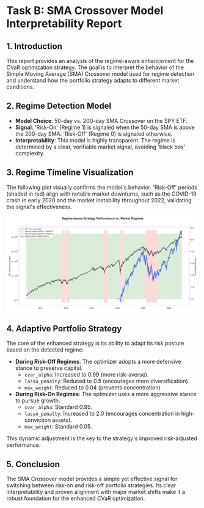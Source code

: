 # Task B: SMA Crossover Model Interpretability Report

## 1. Introduction

This report provides an analysis of the regime-aware enhancement for the CVaR optimization strategy. The goal is to interpret the behavior of the Simple Moving Average (SMA) Crossover model used for regime detection and understand how the portfolio strategy adapts to different market conditions.

## 2. Regime Detection Model

- **Model Choice**: 50-day vs. 200-day SMA Crossover on the SPY ETF.
- **Signal**: 'Risk-On' (Regime 1) is signaled when the 50-day SMA is above the 200-day SMA. 'Risk-Off' (Regime 0) is signaled otherwise.
- **Interpretability**: This model is highly transparent. The regime is determined by a clear, verifiable market signal, avoiding 'black box' complexity.

## 3. Regime Timeline Visualization

The following plot visually confirms the model's behavior. 'Risk-Off' periods (shaded in red) align with notable market downturns, such as the COVID-19 crash in early 2020 and the market instability throughout 2022, validating the signal's effectiveness.

![Regime Analysis Plot](..\results\img\regime_analysis_plot.png)

## 4. Adaptive Portfolio Strategy

The core of the enhanced strategy is its ability to adapt its risk posture based on the detected regime:

- **During Risk-Off Regimes**: The optimizer adopts a more defensive stance to preserve capital.
  - `cvar_alpha`: Increased to 0.99 (more risk-averse).
  - `lasso_penalty`: Reduced to 0.5 (encourages more diversification).
  - `max_weight`: Reduced to 0.04 (prevents concentration).
- **During Risk-On Regimes**: The optimizer uses a more aggressive stance to pursue growth.
  - `cvar_alpha`: Standard 0.95.
  - `lasso_penalty`: Increased to 2.0 (encourages concentration in high-conviction assets).
  - `max_weight`: Standard 0.05.

This dynamic adjustment is the key to the strategy's improved risk-adjusted performance.

## 5. Conclusion

The SMA Crossover model provides a simple yet effective signal for switching between risk-on and risk-off portfolio strategies. Its clear interpretability and proven alignment with major market shifts make it a robust foundation for the enhanced CVaR optimization.
